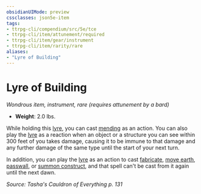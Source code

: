 ```yaml
---
obsidianUIMode: preview
cssclasses: json5e-item
tags:
- ttrpg-cli/compendium/src/5e/tce
- ttrpg-cli/item/attunement/required
- ttrpg-cli/item/gear/instrument
- ttrpg-cli/item/rarity/rare
aliases: 
- "Lyre of Building"
---
```

# Lyre of Building
*Wondrous item, instrument, rare (requires attunement by a bard)*  


- **Weight**: 2.0 lbs.

While holding this [lyre](/3-Mechanics/CLI/Compendium/items/lyre.md), you can cast [mending](/3-Mechanics/CLI/Compendium/spells/mending.md) as an action. You can also play the [lyre](/3-Mechanics/CLI/Compendium/items/lyre.md) as a reaction when an object or a structure you can see within 300 feet of you takes damage, causing it to be immune to that damage and any further damage of the same type until the start of your next turn.

In addition, you can play the [lyre](/3-Mechanics/CLI/Compendium/items/lyre.md) as an action to cast [fabricate](/3-Mechanics/CLI/Compendium/spells/fabricate.md), [move earth](/3-Mechanics/CLI/Compendium/spells/move-earth.md), [passwall](/3-Mechanics/CLI/Compendium/spells/passwall.md), or [summon construct](/3-Mechanics/CLI/Compendium/spells/summon-construct-tce.md), and that spell can't be cast from it again until the next dawn.

*Source: Tasha's Cauldron of Everything p. 131*